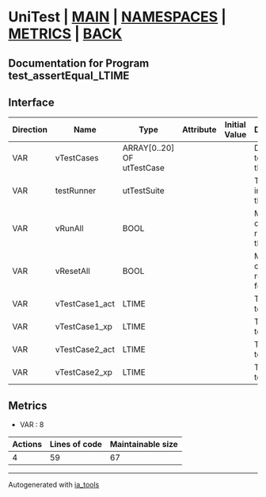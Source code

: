 # UniTest | [MAIN] | [NAMESPACES] | [METRICS] | [BACK]  

## Documentation for Program test_assertEqual_LTIME  

## Interface  

| Direction | Name | Type | Attribute | Initial Value | Documentation |
| --------- | ---- | ---- | --------- | ------------- | ------------- |
| VAR | vTestCases | ARRAY[0..20] OF utTestCase |  |  | Definition of all test cases for this POU |  
| VAR | testRunner | utTestSuite |  |  | Test Suite fb instance to run the tests |  
| VAR | vRunAll | BOOL |  |  | Manual command to run all tests for this POU |  
| VAR | vResetAll | BOOL |  |  | Manual command to reset all tests for this POU |  
| VAR | vTestCase1_act | LTIME |  |  | Test data 1 of test case 1 |  
| VAR | vTestCase1_xp | LTIME |  |  | Test data 2 of test case 1 |  
| VAR | vTestCase2_act | LTIME |  |  | Test data 1 of test case 2 |  
| VAR | vTestCase2_xp | LTIME |  |  | Test data 2 of test case 2 |  


## Metrics  

- VAR : 8

| Actions | Lines of code | Maintainable size |
| ------- | ------------- | ----------------- |
| 4 | 59 | 67 |

---
Autogenerated with [ia_tools](https://github.com/tkucic/ia_tools)  

[MAIN]: ../../../../index.md
[NAMESPACES]: ../../nsList.md
[METRICS]: ../../../metrics.md
[BACK]: ../nsMain.md
